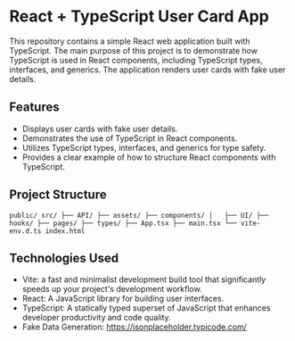 # React + TypeScript User Card App

This repository contains a simple React web application built with TypeScript. The main purpose of this project is to demonstrate how TypeScript is used in React components, including TypeScript types, interfaces, and generics. The application renders user cards with fake user details.

## Features

- Displays user cards with fake user details.
- Demonstrates the use of TypeScript in React components.
- Utilizes TypeScript types, interfaces, and generics for type safety.
- Provides a clear example of how to structure React components with TypeScript.

## Project Structure
``
public/
src/
├── API/
├── assets/
├── components/
│   ├── UI/
├── hooks/
├── pages/
├── types/
├── App.tsx
├── main.tsx
└── vite-env.d.ts
index.html
``

## Technologies Used

- Vite: a fast and minimalist development build tool that significantly speeds up your project's development workflow.
- React: A JavaScript library for building user interfaces.
- TypeScript: A statically typed superset of JavaScript that enhances developer productivity and code quality.
- Fake Data Generation: https://jsonplaceholder.typicode.com/
